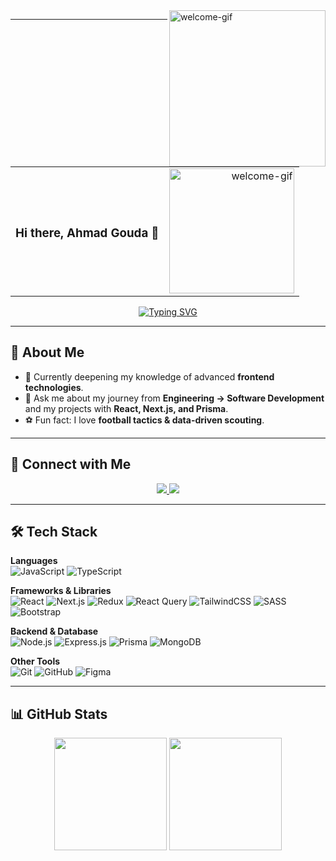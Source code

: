 <img width="250" align="right" src="https://media.giphy.com/media/Dh5q0sShxgp13DwrvG/giphy.gif" alt="welcome-gif" />

---
<table width="100%">
  <tr>
    <td align="left">
      <h3>Hi there, Ahmad Gouda 👋</h3>
    </td>
    <td align="right">
      <img width="200" src="https://media.giphy.com/media/Dh5q0sShxgp13DwrvG/giphy.gif" alt="welcome-gif" />
    </td>
  </tr>
</table>


<!-- Typing SVG -->
<p align="center">
  <a href="https://git.io/typing-svg">
    <img src="https://readme-typing-svg.herokuapp.com?font=Fira+Code&pause=1000&width=435&lines=Ahmed+Gouda;Frontend+Developer;No+risk+no+fun" alt="Typing SVG" />
  </a>
</p>



---

## 🚀 About Me
- 🌱 Currently deepening my knowledge of advanced **frontend technologies**.  
- 💬 Ask me about my journey from **Engineering → Software Development** and my projects with **React, Next.js, and Prisma**.  
- ⚽ Fun fact: I love **football tactics & data-driven scouting**.  

---

## 🔗 Connect with Me
<p align="center">
  <a href="https://www.linkedin.com/in/ahmed-gouda-b2a264251/" target="_blank">
    <img src="https://img.shields.io/badge/-LinkedIn-0A66C2?style=for-the-badge&logo=Linkedin&logoColor=white" />
  </a>
  <a href="https://www.facebook.com/profile.php?id=100027833470339" target="_blank">
    <img src="https://img.shields.io/badge/Facebook-1877F2?style=for-the-badge&logo=Facebook&logoColor=white" />
  </a>
</p>

---

## 🛠️ Tech Stack

**Languages**  
![JavaScript](https://img.shields.io/badge/JavaScript-F7DF1E?style=flat&logo=javascript&logoColor=black)
![TypeScript](https://img.shields.io/badge/TypeScript-3178C6?style=flat&logo=typescript&logoColor=white)

**Frameworks & Libraries**  
![React](https://img.shields.io/badge/React-20232A?style=flat&logo=react&logoColor=61DAFB)
![Next.js](https://img.shields.io/badge/Next.js-000000?style=flat&logo=next.js&logoColor=white)
![Redux](https://img.shields.io/badge/Redux-593D88?style=flat&logo=redux&logoColor=white)
![React Query](https://img.shields.io/badge/React%20Query-FF4154?style=flat&logo=react-query&logoColor=white)
![TailwindCSS](https://img.shields.io/badge/Tailwind_CSS-38B2AC?style=flat&logo=tailwind-css&logoColor=white)
![SASS](https://img.shields.io/badge/Sass-CC6699?style=flat&logo=sass&logoColor=white)
![Bootstrap](https://img.shields.io/badge/Bootstrap-7952B3?style=flat&logo=bootstrap&logoColor=white)

**Backend & Database**  
![Node.js](https://img.shields.io/badge/Node.js-339933?style=flat&logo=node.js&logoColor=white)
![Express.js](https://img.shields.io/badge/Express.js-000000?style=flat&logo=express&logoColor=white)
![Prisma](https://img.shields.io/badge/Prisma-2D3748?style=flat&logo=prisma&logoColor=white)
![MongoDB](https://img.shields.io/badge/MongoDB-4EA94B?style=flat&logo=mongodb&logoColor=white)

**Other Tools**  
![Git](https://img.shields.io/badge/Git-F05032?style=flat&logo=git&logoColor=white)
![GitHub](https://img.shields.io/badge/GitHub-181717?style=flat&logo=github&logoColor=white)
![Figma](https://img.shields.io/badge/Figma-F24E1E?style=flat&logo=figma&logoColor=white)

---

## 📊 GitHub Stats

<p align="center">
  <img src="https://github-readme-stats.vercel.app/api?username=ahmedgouda5&show_icons=true&theme=radical&hide_border=true" height="180" />
  <img src="https://github-readme-stats.vercel.app/api/top-langs/?username=ahmedgouda5&layout=compact&theme=radical&hide_border=true" height="180" />
</p>
